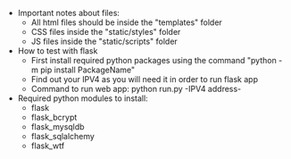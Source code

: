 - Important notes about files:
    - All html files should be inside the "templates" folder
    - CSS files inside the "static/styles" folder
    - JS files inside the "static/scripts" folder 
- How to test with flask
    - First install required python packages using the command "python -m pip install PackageName"
    - Find out your IPV4 as you will need it in order to run flask app
    - Command to run web app: python run.py -IPV4 address-
- Required python modules to install:
    - flask 
    - flask_bcrypt
    - flask_mysqldb
    - flask_sqlalchemy
    - flask_wtf
